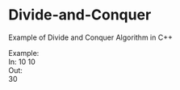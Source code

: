 # Divide-and-Conquer
Example of Divide and Conquer Algorithm in C++

Example:  
In:
10 10  
Out:  
30
